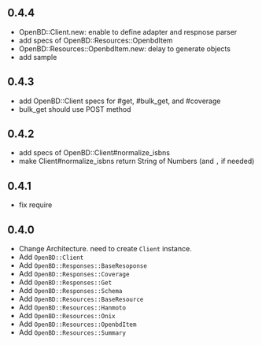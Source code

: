## 0.4.4

- OpenBD::Client.new: enable to define adapter and respnose parser
- add specs of OpenBD::Resources::OpenbdItem
- OpenBD::Resources::OpenbdItem.new: delay to generate objects
- add sample

## 0.4.3

- add OpenBD::Client specs for #get, #bulk_get, and #coverage
- bulk_get should use POST method

## 0.4.2

- add specs of OpenBD::Client#normalize_isbns
- make Client#normalize_isbns return String of Numbers (and `,` if needed)

## 0.4.1

- fix require

## 0.4.0

- Change Architecture. need to create `Client` instance.
- Add `OpenBD::Client`
- Add `OpenBD::Responses::BaseResoponse`
- Add `OpenBD::Responses::Coverage`
- Add `OpenBD::Responses::Get`
- Add `OpenBD::Responses::Schema`
- Add `OpenBD::Resources::BaseResource`
- Add `OpenBD::Resources::Hanmoto`
- Add `OpenBD::Resources::Onix`
- Add `OpenBD::Resources::OpenbdItem`
- Add `OpenBD::Resources::Summary`
